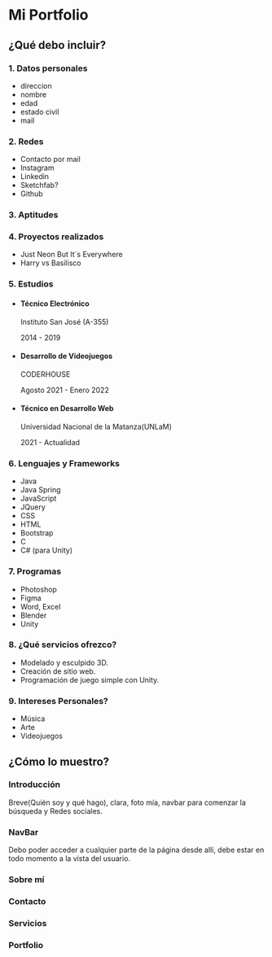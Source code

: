 # Mi Portfolio


## ¿Qué debo incluir?
### 1. Datos personales 
- direccion
- nombre 
- edad
- estado civil
- mail

### 2. Redes 
- Contacto por mail
- Instagram
- Linkedin
- Sketchfab?
- Github

### 3. Aptitudes


### 4. Proyectos realizados
- Just Neon But It´s Everywhere
- Harry vs Basilisco



### 5. Estudios
- #### Técnico Electrónico 
    Instituto San José (A-355)

    2014 - 2019

- #### Desarrollo de Videojuegos 
    CODERHOUSE

    Agosto 2021 - Enero 2022

- #### Técnico en Desarrollo Web 
    Universidad Nacional de la Matanza(UNLaM)

    2021 - Actualidad


### 6. Lenguajes y Frameworks
- Java
- Java Spring
- JavaScript
- JQuery
- CSS
- HTML
- Bootstrap
- C
- C# (para Unity)


### 7. Programas
- Photoshop
- Figma
- Word, Excel
- Blender
- Unity

### 8. ¿Qué servicios ofrezco?
- Modelado y esculpido 3D.
- Creación de sitio web.
- Programación de juego simple con Unity.

### 9. Intereses Personales?
- Música
- Arte
- Videojuegos




## ¿Cómo lo muestro?

### Introducción
Breve(Quién soy y qué hago), clara, foto mía, navbar para comenzar la búsqueda y Redes sociales.

### NavBar
Debo poder acceder a cualquier parte de la página desde allí, debe estar en todo momento a la vista del usuario.

### Sobre mí

### Contacto

### Servicios

### Portfolio








